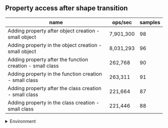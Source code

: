 ## Property access after shape transition

|name|ops/sec|samples|
|-|-|-|
|Adding property after object creation - small object|7,901,300|98|
|Adding property in the object creation - small object|8,031,293|96|
|Adding property after the function creation - small class|262,768|90|
|Adding property in the function creation - small class|263,311|91|
|Adding property after the class creation - small class|221,664|87|
|Adding property in the class creation - small class|221,446|88|


<details>
<summary>Environment</summary>

* __Machine:__ linux x64 | 4 vCPUs | 7.6GB Mem
* __Run:__ Tue Nov 07 2023 21:42:14 GMT+0000 (Coordinated Universal Time)
</details>

<!--
{"environment":{"platform":"linux","arch":"x64","cpus":4,"totalMemory":7.6085662841796875},"benchmarks":[{"name":"Adding property after object creation - small object","opsSec":7901299.991983879,"samples":6},{"name":"Adding property in the object creation - small object","opsSec":8031293.391543336,"samples":4},{"name":"Adding property after the function creation - small class","opsSec":262768.2345296705,"samples":3},{"name":"Adding property in the function creation - small class","opsSec":263310.6116307533,"samples":3},{"name":"Adding property after the class creation - small class","opsSec":221664.3804949785,"samples":3},{"name":"Adding property in the class creation - small class","opsSec":221446.26309426143,"samples":5}]}-->
